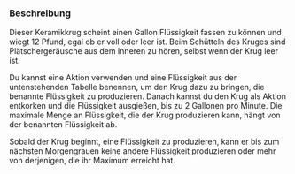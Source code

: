 ### Beschreibung
Dieser Keramikkrug scheint einen Gallon Flüssigkeit fassen zu können und wiegt 12 Pfund, egal ob er voll oder leer ist. Beim Schütteln des Kruges sind Plätschergeräusche aus dem Inneren zu hören, selbst wenn der Krug leer ist.

Du kannst eine Aktion verwenden und eine Flüssigkeit aus der untenstehenden Tabelle benennen, um den Krug dazu zu bringen, die benannte Flüssigkeit zu produzieren. Danach kannst du den Krug als Aktion entkorken und die Flüssigkeit ausgießen, bis zu 2 Gallonen pro Minute. Die maximale Menge an Flüssigkeit, die der Krug produzieren kann, hängt von der benannten Flüssigkeit ab.

Sobald der Krug beginnt, eine Flüssigkeit zu produzieren, kann er bis zum nächsten Morgengrauen keine andere Flüssigkeit produzieren oder mehr von derjenigen, die ihr Maximum erreicht hat.
